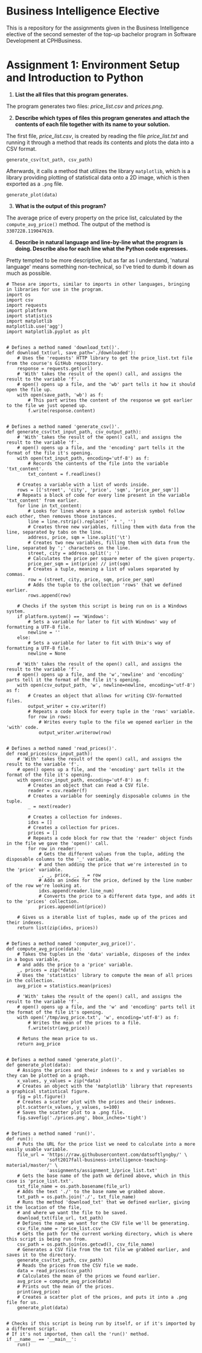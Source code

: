 # Business Intelligence Elective

This is a repository for the assignments given in the Business Intelligence elective of the second semester of the top-up bachelor program in Software Development at CPHBusiness.

# Assignment 1: Environment Setup and Introduction to Python

1. **List the all files that this program generates.**

The program generates two files: *price_list.csv* and *prices.png*.

2. **Describe which types of files this program generates and attach the contents of each file together with its name to your solution.**

The first file, *price_list.csv*, is created by reading the file *price_list.txt* and running it through a method that reads its contents and plots the data into a CSV format.

`generate_csv(txt_path, csv_path)`

Afterwards, it calls a method that utilizes the library `matplotlib`, which is a library providing plotting of statistical data onto a 2D  image, which is then exported as a `.png` file.

`generate_plot(data)`

3. **What is the output of this program?**

The average price of every property on the price list, calculated by the `compute_avg_price()` method. The output of the method is `3307228.119047619`.

4. **Describe in natural language and line-by-line what the program is doing. Describe also for each line what the Python code expresses.**


Pretty tempted to be more descriptive, but as far as I understand, 'natural language' means something non-technical, so I've tried to dumb it down as much as possible.

```
# These are imports, similar to imports in other languages, bringing in libraries for use in the program.
import os
import csv
import requests
import platform
import statistics
import matplotlib
matplotlib.use('agg')
import matplotlib.pyplot as plt


# Defines a method named 'download_txt()'.
def download_txt(url, save_path='./downloaded'):
    # Uses the 'requests' HTTP library to get the price_list.txt file from the course's GitHub repository.
    response = requests.get(url)
    # 'With' takes the result of the open() call, and assigns the result to the variable 'f'.
    # open() opens up a file, and the 'wb' part tells it how it should open the file up.
    with open(save_path, 'wb') as f:
        # This part writes the content of the response we got earlier to the file we just opened up.
        f.write(response.content)


# Defines a method named 'generate_csv()'.
def generate_csv(txt_input_path, csv_output_path):
    # 'With' takes the result of the open() call, and assigns the result to the variable 'f'.
    # open() opens up a file, and the 'encoding' part tells it the format of the file it's opening.
    with open(txt_input_path, encoding='utf-8') as f:
        # Records the contents of the file into the variable 'txt_content'.
        txt_content = f.readlines()

    # Creates a variable with a list of words inside.
    rows = [['street', 'city', 'price', 'sqm', 'price_per_sqm']]
    # Repeats a block of code for every line present in the variable 'txt_content' from earlier.
    for line in txt_content:
        # Looks for lines where a space and asterisk symbol follow each other, then removes those instances.
        line = line.rstrip().replace('  * ', '')
        # Creates three new variables, filling them with data from the line, separated by tabs on the line.
        address, price, sqm = line.split('\t')
        # Creates two new variables, filling them with data from the line, separated by ';' characters on the line.
        street, city = address.split('; ')
        # Calculates the price per square meter of the given property.
        price_per_sqm = int(price) // int(sqm)
        # Creates a tuple, meaning a list of values separated by commas.
        row = (street, city, price, sqm, price_per_sqm)
        # Adds the tuple to the collection 'rows' that we defined earlier.
        rows.append(row)

    # Checks if the system this script is being run on is a Windows system.
    if platform.system() == 'Windows':
        # Sets a variable for later to fit with Windows' way of formatting a UTF-8 file.
        newline = ''
    else:
        # Sets a variable for later to fit with Unix's way of formatting a UTF-8 file.
        newline = None

    # 'With' takes the result of the open() call, and assigns the result to the variable 'f'.
    # open() opens up a file, and the 'w','newline' and 'encoding' parts tell it the format of the file it's opening.
    with open(csv_output_path, 'w', newline=newline, encoding='utf-8') as f:
        # Creates an object that allows for writing CSV-formatted files.
        output_writer = csv.writer(f)
        # Repeats a code block for every tuple in the 'rows' variable.
        for row in rows:
            # Writes every tuple to the file we opened earlier in the 'with' code.
            output_writer.writerow(row)


# Defines a method named 'read_prices()'.
def read_prices(csv_input_path):
    # 'With' takes the result of the open() call, and assigns the result to the variable 'f'.
    # open() opens up a file, and the 'encoding' part tells it the format of the file it's opening.
    with open(csv_input_path, encoding='utf-8') as f:
        # Creates an object that can read a CSV file.
        reader = csv.reader(f)
        # Creates a variable for seemingly disposable columns in the tuple.
        _ = next(reader)

        # Creates a collection for indexes.
        idxs = []
        # Creates a collection for prices.
        prices = []
        # Repeats a code block for row that the 'reader' object finds in the file we gave the 'open()' call.
        for row in reader:
            # Gets the different values from the tuple, adding the disposable columns to the '_' variable,
            # and then adding the price that we're interested in to the 'price' variable.
            _, _, price, _, _ = row
            # Adds an index for the price, defined by the line number of the row we're looking at.
            idxs.append(reader.line_num)
            # Converts the price to a different data type, and adds it to the 'prices' collection.
            prices.append(int(price))

    # Gives us a iterable list of tuples, made up of the prices and their indexes.
    return list(zip(idxs, prices))


# Defines a method named 'computer_avg_price()'.
def compute_avg_price(data):
    # Takes the tuples in the 'data' variable, disposes of the index in a bogus variable,
    # and adds the price to a 'price' variable.
    _, prices = zip(*data)
    # Uses the 'statistics' library to compute the mean of all prices in the collection.
    avg_price = statistics.mean(prices)

    # 'With' takes the result of the open() call, and assigns the result to the variable 'f'.
    # open() opens up a file, and the 'w' and 'encoding' parts tell it the format of the file it's opening.
    with open('/tmp/avg_price.txt', 'w', encoding='utf-8') as f:
        # Writes the mean of the prices to a file.
        f.write(str(avg_price))

    # Retuns the mean price to us.
    return avg_price


# Defines a method named 'generate_plot()'.
def generate_plot(data):
    # Assigns the prices and their indexes to x and y variables so they can be plotted on a graph.
    x_values, y_values = zip(*data)
    # Creates an object with the 'matplotlib' library that represents a graphical statistical figure.
    fig = plt.figure()
    # Creates a scatter plot with the prices and their indexes.
    plt.scatter(x_values, y_values, s=100)
    # Saves the scatter plot to a .png file.
    fig.savefig('./prices.png', bbox_inches='tight')


# Defines a method named 'run()'.
def run():
    # Puts the URL for the price list we need to calculate into a more easily usable variable.
    file_url = 'https://raw.githubusercontent.com/datsoftlyngby/' \
               'soft2017fall-business-intelligence-teaching-material/master/' \
               'assignments/assignment_1/price_list.txt'
    # Gets the base name of the path we defined above, which in this case is 'price_list.txt'.
    txt_file_name = os.path.basename(file_url)
    # Adds the text './' to the base name we grabbed above.
    txt_path = os.path.join('./', txt_file_name)
    # Runs the method 'download_txt' that we defined earlier, giving it the location of the file,
    # and where we want the file to be saved.
    download_txt(file_url, txt_path)
    # Defines the name we want for the CSV file we'll be generating.
    csv_file_name = 'price_list.csv'
    # Gets the path for the current working directory, which is where this script is being run from.
    csv_path = os.path.join(os.getcwd(), csv_file_name)
    # Generates a CSV file from the txt file we grabbed earlier, and saves it to the directory.
    generate_csv(txt_path, csv_path)
    # Reads the prices from the CSV file we made.
    data = read_prices(csv_path)
    # Calculates the mean of the prices we found earlier.
    avg_price = compute_avg_price(data)
    # Prints out the mean of the prices.
    print(avg_price)
    # Creates a scatter plot of the prices, and puts it into a .png file for us.
    generate_plot(data)


# Checks if this script is being run by itself, or if it's imported by a different script.
# If it's not imported, then call the 'run()' method.
if __name__ == '__main__':
    run()

```

